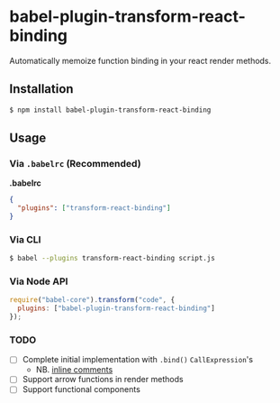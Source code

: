 # babel-plugin-transform-react-binding

Automatically memoize function binding in your react render methods.

## Installation

```sh
$ npm install babel-plugin-transform-react-binding
```

## Usage

### Via `.babelrc` (Recommended)

**.babelrc**

```json
{
  "plugins": ["transform-react-binding"]
}
```

### Via CLI

```sh
$ babel --plugins transform-react-binding script.js
```

### Via Node API

```javascript
require("babel-core").transform("code", {
  plugins: ["babel-plugin-transform-react-binding"]
});
```

### TODO

- [ ] Complete initial implementation with `.bind()` `CallExpression`'s
  - NB. [inline comments](https://github.com/Chrisui/babel-plugin-transform-react-binding/blob/2a380bc8bb5ab3d160a880b26bcf66fa52bca7e7/src/index.js#L9-L10)
- [ ] Support arrow functions in render methods
- [ ] Support functional components
